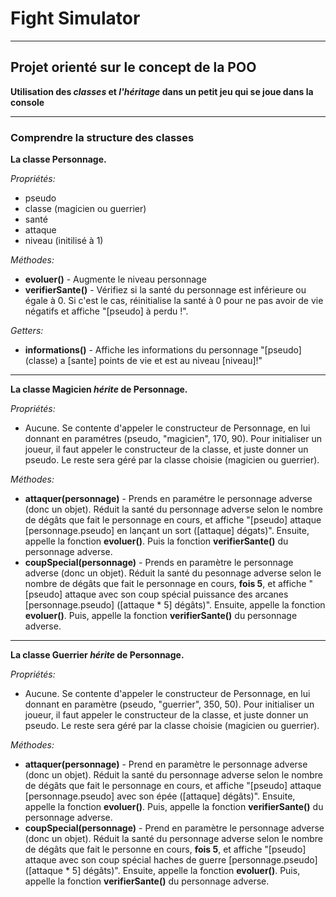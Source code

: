 # Fight Simulator

---

## Projet orienté sur le concept de la POO

**Utilisation des _classes_ et _l'héritage_ dans un petit jeu qui se joue dans la console**

---

### Comprendre la structure des classes

**La classe Personnage.**

_Propriétés:_

- pseudo
- classe (magicien ou guerrier)
- santé
- attaque
- niveau (initilisé à 1)

_Méthodes:_

- **evoluer()** - Augmente le niveau personnage
- **verifierSante()** - Vérifiez si la santé du personnage est inférieure ou égale à 0. Si c'est le cas, réinitialise la santé à 0 pour ne pas avoir de vie négatifs et affiche "[pseudo] à perdu !".

_Getters:_

- **informations()** - Affiche les informations du personnage "[pseudo] (classe) a [sante] points de vie et est au niveau [niveau]!"

---

**La classe Magicien _hérite_ de Personnage.**

_Propriétés:_

- Aucune. Se contente d'appeler le constructeur de Personnage, en lui donnant en paramétres (pseudo, "magicien", 170, 90). Pour initialiser un joueur, il faut appeler le constructeur de la classe, et juste donner un pseudo. Le reste sera géré par la classe choisie (magicien ou guerrier).

_Méthodes:_

- **attaquer(personnage)** - Prends en paramétre le personnage adverse (donc un objet). Réduit la santé du personnage adverse selon le nombre de dégâts que fait le personnage en cours, et affiche "[pseudo] attaque [personnage.pseudo] en lançant un sort ([attaque] dégats)". Ensuite, appelle la fonction **evoluer()**. Puis la fonction **verifierSante()** du personnage adverse.
- **coupSpecial(personnage)** - Prends en paramètre le personnage adverse (donc un objet). Réduit la santé du pesonnage adverse selon le nombre de dégâts que fait le personnage en cours, **fois 5**, et affiche "[pseudo] attaque avec son coup spécial puissance des arcanes [personnage.pseudo] ([attaque * 5] dégâts)". Ensuite, appelle la fonction **evoluer()**. Puis, appelle la fonction **verifierSante()** du personnage adverse.

---

**La classe Guerrier _hérite_ de Personnage.**

_Propriétés:_

- Aucune. Se contente d'appeler le constructeur de Personnage, en lui donnant en paramètre (pseudo, "guerrier", 350, 50). Pour initialiser un joueur, il faut appeler le constructeur de la classe, et juste donner un pseudo. Le reste sera géré par la classe choisie (magicien ou guerrier).

_Méthodes:_

- **attaquer(personnage)** - Prend en paramètre le personnage adverse (donc un objet). Réduit la santé du personnage adverse selon le nombre de dégâts que fait le personnage en cours, et affiche "[pseudo] attaque [personnage.pseudo] avec son épée ([attaque] dégâts)". Ensuite, appelle la fonction **evoluer()**. Puis, appelle la fonction **verifierSante()** du personnage adverse.
- **coupSpecial(personnage)** - Prend en paramètre le personnage adverse (donc un objet). Réduit la santé du personnage adverse selon le nombre de dégâts que fait le personne en cours, **fois 5**, et affiche "[pseudo] attaque avec son coup spécial haches de guerre [personnage.pseudo] ([attaque * 5] dégâts)". Ensuite, appelle la fonction **evoluer()**. Puis, appelle la fonction **verifierSante()** du personnage adverse.
